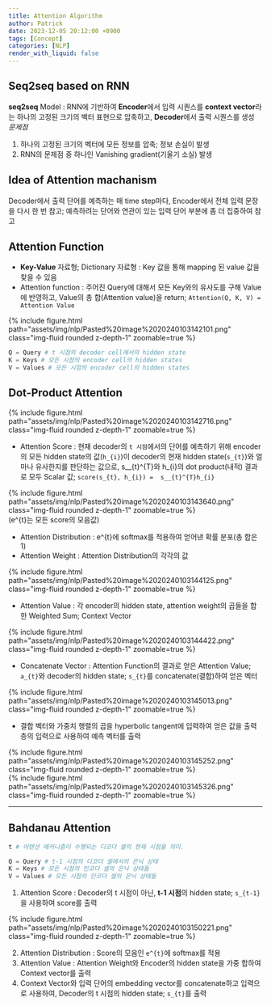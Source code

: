 ```yaml
---
title: Attention Algorithm
author: Patrick
date: 2023-12-05 20:12:00 +0900
tags: [Concept]
categories: [NLP]
render_with_liquid: false
---
```


## Seq2seq based on RNN
**seq2seq** Model : RNN에 기반하여 **Encoder**에서 입력 시퀀스를 **context vector**라는 하나의 고정된 크기의 벡터 표현으로 압축하고, **Decoder**에서 출력 시퀀스를 생성
*문제점*
1. 하나의 고정된 크기의 벡터에 모든 정보를 압축; 정보 손실이 발생
2. RNN의 문제점 중 하나인 Vanishing gradient(기울기 소실) 발생

## Idea of Attention machanism
Decoder에서 출력 단어를 예측하는 매 time step마다, Encoder에서 전체 입력 문장을 다시 한 번 참고; 예측하려는 단어와 연관이 있는 입력 단어 부분에 좀 더 집중하여 참고

## Attention Function
- **Key-Value** 자료형; Dictionary 자료형 : Key 값을 통해 mapping 된 value 값을 찾을 수 있음
- Attention function : 주어진 Query에 대해서 모든 Key와의 유사도를 구해 Value에 반영하고, Value의 총 합(Attention value)을 return; `Attention(Q, K, V) = Attention Value`
<div class="row mt-3">
    <div class="col-sm mt-3 mt-md-0">
        {% include figure.html path="assets/img/nlp/Pasted%20image%2020240103142101.png" class="img-fluid rounded z-depth-1" zoomable=true %}
    </div>
</div>

```python
Q = Query # t 시점의 decoder cell에서의 hidden state
K = Keys # 모든 시점의 encoder cell의 hidden states
V = Values # 모든 시점의 encoder cell의 hidden states
```

## Dot-Product Attention
<div class="row mt-3">
    <div class="col-sm mt-3 mt-md-0">
        {% include figure.html path="assets/img/nlp/Pasted%20image%2020240103142716.png" class="img-fluid rounded z-depth-1" zoomable=true %}
    </div>
</div>

- Attention Score : 현재 decoder의 `t 시점`에서의 단어를 예측하기 위해 encoder의 모든 hidden state의 값(`h_{i}`)이 decoder의 현재 hidden state(`s_{t}`)와 얼마나 유사한지를 판단하는 값으로, s__{t}^{T}와 h_{i}의 dot product(내적) 결과로 모두 Scalar 값; `score(s_{t}, h_{i}) =  s__{t}^{T}h_{i}` 
<div class="row mt-3">
    <div class="col-sm mt-3 mt-md-0">
        {% include figure.html path="assets/img/nlp/Pasted%20image%2020240103143640.png" class="img-fluid rounded z-depth-1" zoomable=true %}
    </div>
</div>
(e^{t}는 모든 score의 모음값)

- Attention Distribution : e^{t}에 softmax를 적용하여 얻어낸 확률 분포(총 합은 1)
- Attention Weight : Attention Distribution의 각각의 값
<div class="row mt-3">
    <div class="col-sm mt-3 mt-md-0">
        {% include figure.html path="assets/img/nlp/Pasted%20image%2020240103144125.png" class="img-fluid rounded z-depth-1" zoomable=true %}
    </div>
</div>

- Attention Value : 각 encoder의 hidden state, attention weight의 곱들을 합한 Weighted Sum; Context Vector
<div class="row mt-3">
    <div class="col-sm mt-3 mt-md-0">
        {% include figure.html path="assets/img/nlp/Pasted%20image%2020240103144422.png" class="img-fluid rounded z-depth-1" zoomable=true %}
    </div>
</div>

- Concatenate Vector : Attention Function의 결과로 얻은 Attention Value; `a_{t}`와 decoder의 hidden state; `s_{t}`를 concatenate(결합)하여 얻은 벡터
<div class="row mt-3">
    <div class="col-sm mt-3 mt-md-0">
        {% include figure.html path="assets/img/nlp/Pasted%20image%2020240103145013.png" class="img-fluid rounded z-depth-1" zoomable=true %}
    </div>
</div>

- 결합 벡터와 가중치 행렬의 곱을 hyperbolic tangent에 입력하여 얻은 값을 출력층의 입력으로 사용하여 예측 벡터를 출력
<div class="row mt-3">
    <div class="col-sm mt-3 mt-md-0">
        {% include figure.html path="assets/img/nlp/Pasted%20image%2020240103145252.png" class="img-fluid rounded z-depth-1" zoomable=true %}
    </div>
    <div class="col-sm mt-3 mt-md-0">
        {% include figure.html path="assets/img/nlp/Pasted%20image%2020240103145326.png" class="img-fluid rounded z-depth-1" zoomable=true %}
    </div>
</div>

---

## Bahdanau Attention

```python
t # 어텐션 메커니즘이 수행되는 디코더 셀의 현재 시점을 의미.

Q = Query # t-1 시점의 디코더 셀에서의 은닉 상태
K = Keys # 모든 시점의 인코더 셀의 은닉 상태들
V = Values # 모든 시점의 인코더 셀의 은닉 상태들
```
1. Attention Score :  Decoder의 t 시점이 아닌, **t-1 시점**의 hidden state; `s_{t-1}`을 사용하여 score를 출력
<div>
    <div class="col-sm mt-3 mt-md-0">
        {% include figure.html path="assets/img/nlp/Pasted%20image%2020240103150221.png" class="img-fluid rounded z-depth-1" zoomable=true %}
    </div>
</div>

2. Attention Distribution : Score의 모음인 `e^{t}`에 softmax를 적용
3. Attention Value : Attention Weight와 Encoder의 hidden state을 가중 합하여 Context vector를 출력
4. Context Vector와 입력 단어의 embedding vector를 concatenate하고 입력으로 사용하여, Decoder의 t 시점의 hidden state; `s_{t}`를 출력